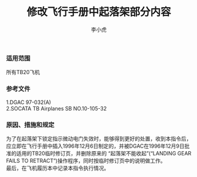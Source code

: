 ﻿---
amendno: 39-1871  
cadno: CAD1997-TB20-01  
title: 修改飞行手册中起落架部分内容  
publishdate: 1997-03-07  
effdate: 1997-03-07  
acmodels: ["TB20"]  
tags: []  
engs: []  
pns: []  
mfrs: ["SOCATA"]  
admins: 西南管理局  
author: 李小虎  
---
  
### 适用范围  
所有TB20飞机  
  
<!--more-->  
### 参考文件  
  1.DGAC 97-032(A)  
  2.SOCATA TB Airplanes SB NO.10-105-32  
  
### 原因、措施和规定  

  为了在起落架下锁定指示微动电门失效时，能够得到更好的处置，收到本指令后，应立即在飞行手册中插入1996年12月6日制定的，并被DGAC在1996年12月9日批准的适用的TB20临时修订页，并删除原来的 “起落架不能收起”(“LANDING GEAR FAILS TO RETRACT”)操作程序，同时按临时修订页中的说明做工作。  
  最后，在飞机履历本中记录本指令执行情况。  
